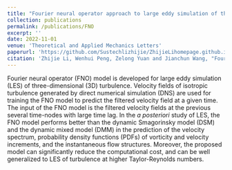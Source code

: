 ```yaml
---
title: "Fourier neural operator approach to large eddy simulation of three-dimensional turbulence"
collection: publications
permalink: /publications/FNO
excerpt: ''
date: 2022-11-01
venue: 'Theoretical and Applied Mechanics Letters'
paperurl: 'https://github.com/Sustechlizhijie/ZhijieLihomepage.github.io/files/FNO.pdf'
citation: 'Zhijie Li, Wenhui Peng, Zelong Yuan and Jianchun Wang, "Fourier neural operator approach to large eddy simulation of three-dimensional turbulence." Theoretical and Applied Mechanics Letters 12.6 (2022): 100389.'
---
```

Fourier neural operator (FNO) model is developed for large eddy simulation (LES) of three-dimensional (3D) turbulence. Velocity fields of isotropic turbulence generated by direct numerical simulation (DNS) are used for training the FNO model to predict the filtered velocity field at a given time. The input of the FNO model is the filtered velocity fields at the previous several time-nodes with large time lag. In the *a posteriori* study of LES, the FNO model performs better than the dynamic Smagorinsky model (DSM) and the dynamic mixed model (DMM) in the prediction of the velocity spectrum, probability density functions (PDFs) of vorticity and velocity increments, and the instantaneous flow structures. Moreover, the proposed model can significantly reduce the computational cost, and can be well generalized to LES of turbulence at higher Taylor-Reynolds numbers.
